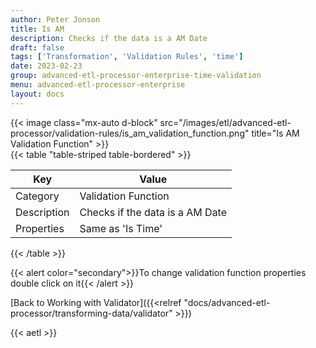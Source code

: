 ```yaml
---
author: Peter Jonson
title: Is AM
description: Checks if the data is a AM Date
draft: false
tags: ['Transformation', 'Validation Rules', 'time']
date: 2023-02-23
group: advanced-etl-processor-enterprise-time-validation
menu: advanced-etl-processor-enterprise
layout: docs
---
```


{{< image class="mx-auto d-block"  src="/images/etl/advanced-etl-processor/validation-rules/is_am_validation_function.png" title="Is AM Validation Function" >}}
\
{{< table "table-striped table-bordered" >}}

| Key         | Value                           |
| ----------- | ------------------------------- |
| Category    | Validation Function             |
| Description | Checks if the data is a AM Date |
| Properties  | Same as 'Is Time'               |

{{< /table >}}

{{< alert color="secondary">}}To change validation function properties double click on it{{< /alert >}}

[Back to Working with Validator]({{<relref "docs/advanced-etl-processor/transforming-data/validator" >}})

{{< aetl >}}
